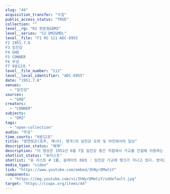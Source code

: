 ```yaml
---
slug: "44"
acquisition_transfer: "수집"
public_access_status: "TRUE"
collection: ""
level__rg: "R2 판문점&DMZ"
level__series: "S2 DMZ&MDL"
level__file: "F1 RG 111-ADC-8955
F2 1951.7.6
F3 임진강 
F4 GHQ
F5 CONNER
F6 무성 
F7 9분12초 "
level__file_number: "111"
level__local_identifier: "ADC-8955"
date: "1951.7.6"
venues: 
  - "임진강"
sources: 
  - "GHQ"
creators: 
  - "CONNER"
subjects: 
  - "DMZ"
tags: 
  - "open-collection"
audio: "무성"
time_courts: "9분12초"
title: "영연방군(호주, 캐나다, 영국)의 임진강 도하 및 야전에서의 일상"
description_status: "해제"
description: "이 영상은 1951년 6월 7일 임진강 중간 지점에서 가교를 건설해 이동하는 장면이다. 영연방군은 영국군, 호주, 캐나다, 호주, 일부 인도 의료부대를 포함하고 있었다. 이 1영연방사단은 적성면 감악산 외에도 임진강 적성면 두지리와 주월리 일대에서 작전을 펼쳤다. 영상에 나오는 임진강 가교는 정확하게 어느 곳인지 알 수 없다. 촬영은 연합군최고사령부 예하 통신중대이지만 정확한 부대는 알 수 없다. 하지만 코네리는 연합군최고사령부 24군단 123통신사진중대에서 활동했다. "
shotlist_status: "숏리스트"
shotlist: "숏 리스트 # 1롤, 슬레이트 08초 : 임진강 가교에 탱크가 지나고 있다. 영국군과 호주, 캐나다군이 지프차를 타고 가교를 건너고 있다. # 2롤, 슬레이트 1분08초 :  임진강 가교 위로 탱크가 지나고 있다. (8분07초) 영연방군이 임진강에서 보트를 이용해 강을 건너고 있다. "
media_type: "video"
link: "https://www.youtube.com/embed/3hNyrDMeCsY"
components: 
  - "https://img.youtube.com/vi/3hNyrDMeCsY/sddefault.jpg"
target: "https://ccwps.org/items/44"
---
```

